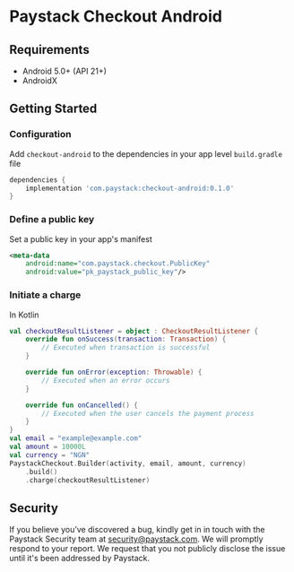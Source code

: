 # Paystack Checkout Android

## Requirements

- Android 5.0+ (API 21+)
- AndroidX

## Getting Started

### Configuration

Add `checkout-android` to the dependencies in your app level `build.gradle` file

```groovy
dependencies {
    implementation 'com.paystack:checkout-android:0.1.0'
}
```

### Define a public key

Set a public key in your app's manifest

```xml
<meta-data
    android:name="com.paystack.checkout.PublicKey"
    android:value="pk_paystack_public_key"/>
```

### Initiate a charge

In Kotlin

```kotlin
val checkoutResultListener = object : CheckoutResultListener {
    override fun onSuccess(transaction: Transaction) {
        // Executed when transaction is successful
    }

    override fun onError(exception: Throwable) {
        // Executed when an error occurs
    }

    override fun onCancelled() {
        // Executed when the user cancels the payment process
    }
}
val email = "example@example.com"
val amount = 10000L
val currency = "NGN"
PaystackCheckout.Builder(activity, email, amount, currency)
	.build()
	.charge(checkoutResultListener)
```

## Security

If you believe you’ve discovered a bug, kindly get in in touch with the Paystack Security team at [security@paystack.com](mailto:%22security@paystack.com).
We will promptly respond to your report. We request that you not publicly disclose the issue until it's been addressed by Paystack.
